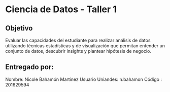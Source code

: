 # Ciencia de Datos - Taller 1
## Objetivo
Evaluar las capacidades del estudiante para realizar análisis de datos utilizando técnicas
estadísticas y de visualización que permitan entender un conjunto de datos, descubrir
insights y plantear hipótesis de negocio.
## Entregado por:
Nombre: Nicole Bahamón Martínez
Usuario Uniandes: n.bahamon
Código : 201629594
